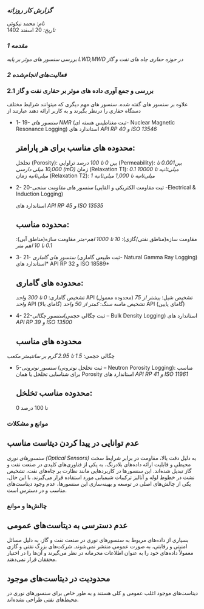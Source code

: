 ### *گزارش کار روزانه*
*نام:* محمد نیکوئی  
*تاریخ:* 20 اسفند 1402  


### *1 مقدمه*  
بررسی *سنسور های موثر بر پایه LWD,MWD در حوزه حفاری چاه های نفت و گاز*

### *2 فعالیت‌های انجام‌شده*

### 2.1 بررسی و جمع آوری داده های موثر بر حفاری نفت و گاز

علاوه بر سنسور های گفته شده. سنسور های مهم دیگری که میتوانند شرایط مختلف دستگاه حفاری را درنظر بگیرند و به کاربر ارائه دهند عبارتند از

- 1- 19- *سنسور های NMR* (ثبت مغناطیس هسته ای- Nuclear Magnetic Resonance Logging)
    استاندارد های *API RP 40 و ISO 13546*
  ##  محدوده های مناسب برای هر پارامتر:
    تخلخل (Porosity): *بین 0 تا 100 درصد*
    تراوایی (Permeability): *بین0.001 تا 10,000 میلی دارسی (mD)*
    زمان (Relaxation T1): *0.1 میلی‌ثانیه تا 10000 میلی‌ثانیه*
    زمان (Relaxation T2): *1 میلی‌ثانیه تا 1,000 میلی‌ثانیه*


- 2- 20-*سنسور های مقاومت سنجی* (ثبت مقاومت الکتریکی و القایی -Electrical & Induction Logging)

    استاندارد های *API RP 45 و ISO 13535*
  ##  محدوده مناسب:
    مقاومت سازه(مناطق نفتی/گازی): *10 تا 1000 اهم-متر*
    مقاومت سازه(مناطق آبی): *0.1 تا 10 اهم متر*

- 3- 21-	*سنسور های گاماری* (ثبت طبیعی گاماری- Natural Gamma Ray Logging)
    استاندارد های* API RP 32 و ISO 18589*
  ##  محدوده های گاماری:
    تشخیص گاماری: *0 تا 300 واحد* API (محدوده معمول)
    تشخیص شیل: *بیشتر از 75 واحد* API (گامای بالا)
    تشخیص ماسه سنگ: *کمتر از 50 واحد* API (گامای پایین)


- 4- 22-*سنسور چگالی*(ثبت چگالی حجمی – Bulk Density Logging)
استاندارد های *API RP 39 و ISO 13500*
  ##  محدوده های مناسب
چگالی حجمی: *1.5 تا 2.95 گرم بر سانتیمتر مکعب*

- 5-*سنسور نوترونی* (ثبت تخلخل نوترونی – Neutron Porosity Logging): مناسب برای شناسایی تخلخل یا همان Porosity
    استاندارد های *API RP 41 و ISO 11961*
  ##  محدوده مناسب تخلخل:
    0 تا 100 درصد

### موانع و مشکلات

## عدم توانایی در پیدا کردن دیتاست مناسب

*سنسورهای نوری (Optical Sensors)* به دلیل دقت بالا، مقاومت در برابر شرایط سخت محیطی و قابلیت ارائه داده‌های بلادرنگ، به یکی از فناوری‌های کلیدی در صنعت نفت و گاز تبدیل شده‌اند. این سنسورها در کاربردهایی مانند نظارت بر چاه‌های نفت، تشخیص نشت در خطوط لوله و آنالیز ترکیبات شیمیایی مورد استفاده قرار می‌گیرند. با این حال، یکی از چالش‌های اصلی در توسعه و بهینه‌سازی این سنسورها، عدم وجود دیتاست‌های مناسب و در دسترس است.

### چالش‌ها و موانع
## عدم دسترسی به دیتاست‌های عمومی

بسیاری از داده‌های مربوط به سنسورهای نوری در صنعت نفت و گاز، به دلیل مسائل امنیتی و رقابتی، به صورت عمومی منتشر نمی‌شوند.
شرکت‌های بزرگ نفتی و گازی معمولاً داده‌های خود را به عنوان اطلاعات محرمانه در نظر می‌گیرند و آن‌ها را در اختیار محققان قرار نمی‌دهند.

## محدودیت در دیتاست‌های موجود

دیتاست‌های موجود اغلب عمومی و کلی هستند و به طور خاص برای سنسورهای نوری در محیط‌های نفتی طراحی نشده‌اند.